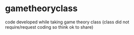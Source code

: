 gametheoryclass
===============

code developed while taking game theory class (class did not require/request coding so think ok to share)